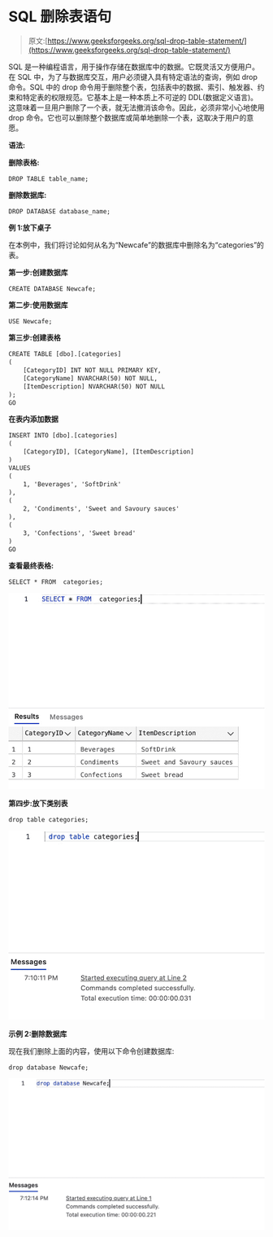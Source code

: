 # SQL 删除表语句

> 原文:[https://www.geeksforgeeks.org/sql-drop-table-statement/](https://www.geeksforgeeks.org/sql-drop-table-statement/)

SQL 是一种编程语言，用于操作存储在数据库中的数据。它既灵活又方便用户。在 SQL 中，为了与数据库交互，用户必须键入具有特定语法的查询，例如 drop 命令。SQL 中的 drop 命令用于删除整个表，包括表中的数据、索引、触发器、约束和特定表的权限规范。它基本上是一种本质上不可逆的 DDL(数据定义语言)。这意味着一旦用户删除了一个表，就无法撤消该命令。因此，必须非常小心地使用 drop 命令。它也可以删除整个数据库或简单地删除一个表，这取决于用户的意愿。

**语法:**

**删除表格:**

```
DROP TABLE table_name;
```

**删除数据库:**

```
DROP DATABASE database_name;
```

**例 1:放下桌子**

在本例中，我们将讨论如何从名为“Newcafe”的数据库中删除名为“categories”的表。

**第一步:创建数据库**

```
CREATE DATABASE Newcafe;
```

**第二步:使用数据库**

```
USE Newcafe;
```

**第三步:创建表格**

```
CREATE TABLE [dbo].[categories]
(
    [CategoryID] INT NOT NULL PRIMARY KEY, 
    [CategoryName] NVARCHAR(50) NOT NULL,
    [ItemDescription] NVARCHAR(50) NOT NULL
);
GO
```

**在表内添加数据**

```
INSERT INTO [dbo].[categories]
( 
    [CategoryID], [CategoryName], [ItemDescription]
)
VALUES
( 
    1, 'Beverages', 'SoftDrink'
),
( 
    2, 'Condiments', 'Sweet and Savoury sauces'
), 
( 
    3, 'Confections', 'Sweet bread'
)
GO
```

**查看最终表格:**

```
SELECT * FROM  categories;
```

![](img/5d863294b4854569c198d8adbeab3dc6.png)

**第四步:放下类别表**

```
drop table categories;
```

![](img/f88d6ff0141f7baf4fe79c9f7891b4bf.png)

**示例 2:删除数据库**

现在我们删除上面的内容，使用以下命令创建数据库:

```
drop database Newcafe;
```

![](img/b1119922e1ced12ce6b4a941f9d31fab.png)